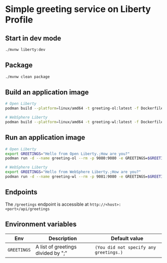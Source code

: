 # Simple greeting service on Liberty Profile

## Start in dev mode

```bash
./mvnw liberty:dev
```

## Package

```bash
./mvnw clean package
```

## Build an application image

```bash
# Open Liberty
podman build --platform=linux/amd64 -t greeting-ol:latest -f Dockerfile-ol .

# WebSphere Liberty
podman build --platform=linux/amd64 -t greeting-wl:latest -f Dockerfile-wl .
```

## Run an application image

```bash
# Open Liberty
export GREETINGS="Hello from Open Liberty.;How are you?"
podman run -d --name greeting-ol --rm -p 9080:9080 -e GREETINGS=$GREETINGS greeting-ol:latest

# WebSphere Liberty
export GREETINGS="Hello from WebSphere Liberty.;How are you?"
podman run -d --name greeting-wl --rm -p 9081:9080 -e GREETINGS=$GREETINGS greeting-wl:latest
```

## Endpoints

The `/greetings` endpoint is accessible at `http://<host>:<port>/api/greetings`

## Environment variables

| Env         | Description                        | Default value                          |
| ----------- | ---------------------------------- | -------------------------------------- |
| `GREETINGS` | A list of greetings divided by ";" | `(You did not specify any greetings.)` |
